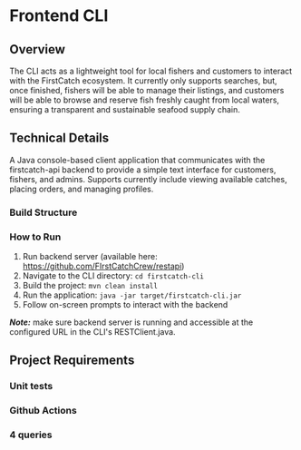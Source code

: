 
# Frontend CLI
## Overview
The CLI acts as a lightweight tool for local fishers and customers to interact with the FirstCatch ecosystem. It currently only supports searches, but, once finished, fishers will be able to manage their listings, and customers will be able to browse and reserve fish freshly caught from local waters, ensuring a transparent and sustainable seafood supply chain.

## Technical Details
A Java console-based client application that communicates with the firstcatch-api backend to provide a simple text interface for customers, fishers, and admins. Supports currently include viewing available catches, placing orders, and managing profiles.

### Build Structure

### How to Run
1. Run backend server (available here: https://github.com/FIrstCatchCrew/restapi)
1. Navigate to the CLI directory: ```cd firstcatch-cli```
1. Build the project: ```mvn clean install```
1. Run the application: ```java -jar target/firstcatch-cli.jar```
1. Follow on-screen prompts to interact with the backend

***Note:*** make sure backend server is running and accessible at the configured URL in the CLI's RESTClient.java.


## Project Requirements

### Unit tests

### Github Actions

### 4 queries
